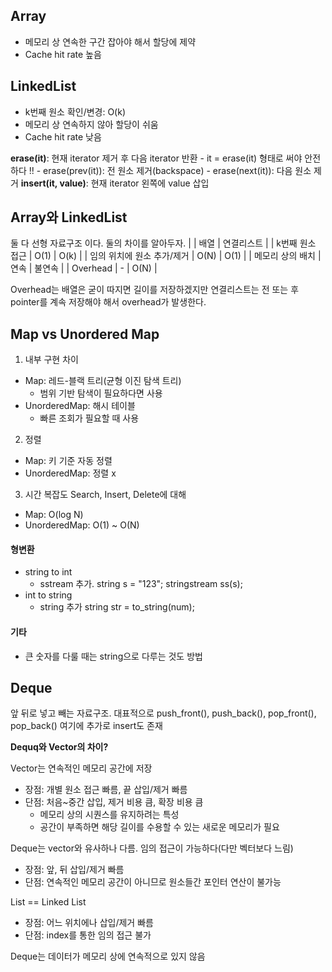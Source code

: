 ## Array
- 메모리 상 연속한 구간 잡아야 해서 할당에 제약
- Cache hit rate 높음

## LinkedList
- k번째 원소 확인/변경: O(k)
- 메모리 상 연속하지 않아 할당이 쉬움
- Cache hit rate 낮음

**erase(it)**: 현재 iterator 제거 후 다음 iterator 반환
    - it = erase(it) 형태로 써야 안전하다 !!
    - erase(prev(it)): 전 원소 제거(backspace)
    - erase(next(it)): 다음 원소 제거
**insert(it, value)**: 현재 iterator 왼쪽에 value 삽입

## Array와 LinkedList
둘 다 선형 자료구조 이다. 둘의 차이를 알아두자.
|                          | 배열  | 연결리스트 |
| k번째 원소 접근           | O(1)  | O(k)      |
| 임의 위치에 원소 추가/제거 | O(N)  | O(1)      |
| 메모리 상의 배치          | 연속  | 불연속     |
| Overhead                 | -    | O(N)       |

Overhead는 배열은 굳이 따지면 길이를 저장하겠지만
연결리스트는 전 또는 후 pointer를 계속 저장해야 해서
overhead가 발생한다.

## Map vs Unordered Map

1. 내부 구현 차이
- Map: 레드-블랙 트리(균형 이진 탐색 트리)
    - 범위 기반 탐색이 필요하다면 사용
- UnorderedMap: 해시 테이블
    - 빠른 조회가 필요할 때 사용

2. 정렬
- Map: 키 기준 자동 정렬
- UnorderedMap: 정렬 x

3. 시간 복잡도
Search, Insert, Delete에 대해
- Map: O(log N)
- UnorderedMap: O(1) ~ O(N)

#### 형변환
- string to int
    - sstream 추가.
    string s = "123";
    stringstream ss(s);
- int to string
    - string 추가
    string str = to_string(num);


#### 기타
- 큰 숫자를 다룰 때는 string으로 다루는 것도 방법


## Deque

앞 뒤로 넣고 빼는 자료구조.
대표적으로 push_front(), push_back(), pop_front(), pop_back() 여기에 추가로 insert도 존재

**Dequq와 Vector의 차이?**

Vector는 연속적인 메모리 공간에 저장

- 장점: 개별 원소 접근 빠름, 끝 삽입/제거 빠름
- 단점: 처음~중간 삽입, 제거 비용 큼, 확장 비용 큼
    - 메모리 상의 시퀀스를 유지하려는 특성
    - 공간이 부족하면 해당 길이를 수용할 수 있는 새로운 메모리가 필요

Deque는 vector와 유사하나 다름.
임의 접근이 가능하다(다만 벡터보다 느림)

- 장점: 앞, 뒤 삽입/제거 빠름
- 단점: 연속적인 메모리 공간이 아니므로 원소들간 포인터 연산이 불가능

List == Linked List

- 장점: 어느 위치에나 삽입/제거 빠름
- 단점: index를 통한 임의 접근 불가




Deque는 데이터가 메모리 상에 연속적으로 있지 않음